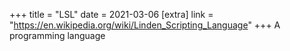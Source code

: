 +++
title = "LSL"
date = 2021-03-06
[extra]
link = "https://en.wikipedia.org/wiki/Linden_Scripting_Language"
+++
A programming language

